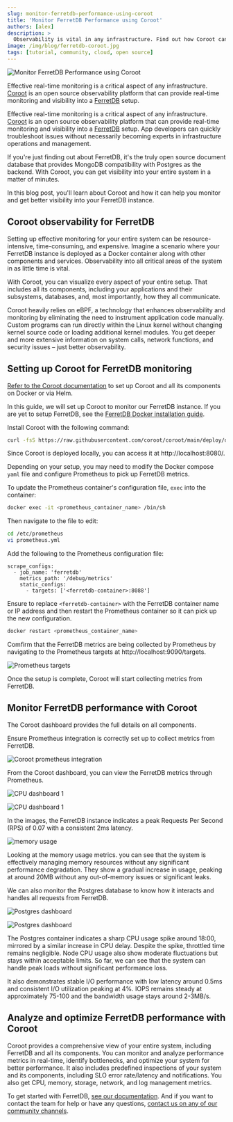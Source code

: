 ```yaml
---
slug: monitor-ferretdb-performance-using-coroot
title: 'Monitor FerretDB Performance using Coroot'
authors: [alex]
description: >
  Observability is vital in any infrastructure. Find out how Coroot can provide real-time monitoring and visibility into a FerretDB setup.
image: /img/blog/ferretdb-coroot.jpg
tags: [tutorial, community, cloud, open source]
---
```


![Monitor FerretDB Performance using Coroot](/img/blog/ferretdb-coroot.jpg)

Effective real-time monitoring is a critical aspect of any infrastructure.
[Coroot](https://coroot.com/) is an open source observability platform that can provide real-time monitoring and visibility into a [FerretDB](https://www.ferretdb.com/) setup.

<!--truncate-->

Effective real-time monitoring is a critical aspect of any infrastructure.
[Coroot](https://coroot.com/) is an open source observability platform that can provide real-time monitoring and visibility into a [FerretDB](https://www.ferretdb.com/) setup.
App developers can quickly troubleshoot issues without necessarily becoming experts in infrastructure operations and management.

If you're just finding out about FerretDB, it's the truly open source document database that provides MongoDB compatibility with Postgres as the backend.
With Coroot, you can get visibility into your entire system in a matter of minutes.

In this blog post, you'll learn about Coroot and how it can help you monitor and get better visibility into your FerretDB instance.

## Coroot observability for FerretDB

Setting up effective monitoring for your entire system can be resource-intensive, time-consuming, and expensive.
Imagine a scenario where your FerretDB instance is deployed as a Docker container along with other components and services.
Observability into all critical areas of the system in as little time is vital.

With Coroot, you can visualize every aspect of your entire setup.
That includes all its components, including your applications and their subsystems, databases, and, most importantly, how they all communicate.

Coroot heavily relies on eBPF, a technology that enhances observability and monitoring by eliminating the need to instrument application code manually.
Custom programs can run directly within the Linux kernel without changing kernel source code or loading additional kernel modules.
You get deeper and more extensive information on system calls, network functions, and security issues – just better observability.

## Setting up Coroot for FerretDB monitoring

[Refer to the Coroot documentation](https://coroot.com/docs) to set up Coroot and all its components on Docker or via Helm.

In this guide, we will set up Coroot to monitor our FerretDB instance.
If you are yet to setup FerretDB, see the [FerretDB Docker installation guide](https://docs.ferretdb.io/quickstart-guide/docker/).

Install Coroot with the following command:

```sh
curl -fsS https://raw.githubusercontent.com/coroot/coroot/main/deploy/docker-compose.yaml | docker compose -f - up -d
```

Since Coroot is deployed locally, you can access it at http://localhost:8080/.

Depending on your setup, you may need to modify the Docker compose `yaml` file and configure Prometheus to pick up FerretDB metrics.

To update the Prometheus container's configuration file, `exec` into the container:

```sh
docker exec -it <prometheus_container_name> /bin/sh
```

Then navigate to the file to edit:

```sh
cd /etc/prometheus
vi prometheus.yml
```

Add the following to the Prometheus configuration file:

```text
scrape_configs:
  - job_name: 'ferretdb'
    metrics_path: '/debug/metrics'
    static_configs:
      - targets: ['<ferretdb-container>:8088']
```

Ensure to replace `<ferretdb-container>` with the FerretDB container name or IP address and then restart the Prometheus container so it can pick up the new configuration.

```sh
docker restart <prometheus_container_name>
```

Comfirm that the FerretDB metrics are being collected by Prometheus by navigating to the Prometheus targets at http://localhost:9090/targets.

![Prometheus targets](/img/blog/ferretdb-coroot/prometheus-targets.png)

Once the setup is complete, Coroot will start collecting metrics from FerretDB.

## Monitor FerretDB performance with Coroot

The Coroot dashboard provides the full details on all components.

Ensure Prometheus integration is correctly set up to collect metrics from FerretDB.

![Coroot prometheus integration](/img/blog/ferretdb-coroot/prometheus-integration.png)

From the Coroot dashboard, you can view the FerretDB metrics through Prometheus.

![CPU dashboard 1](/img/blog/ferretdb-coroot/cpu-metrics-1.png)

![CPU dashboard 1](/img/blog/ferretdb-coroot/cpu-metrics-2.png)

In the images, the FerretDB instance indicates a peak Requests Per Second (RPS) of 0.07 with a consistent 2ms latency.

![memory usage](/img/blog/ferretdb-coroot/memory-metrics.png)

Looking at the memory usage metrics.
you can see that the system is effectively managing memory resources without any significant performance degradation.
They show a gradual increase in usage, peaking at around 20MB without any out-of-memory issues or significant leaks.

We can also monitor the Postgres database to know how it interacts and handles all requests from FerretDB.

![Postgres dashboard](/img/blog/ferretdb-coroot/postgres-cpu-1.png)

![Postgres dashboard](/img/blog/ferretdb-coroot/postgres-cpu-2.png)

The Postgres container indicates a sharp CPU usage spike around 18:00, mirrored by a similar increase in CPU delay.
Despite the spike, throttled time remains negligible.
Node CPU usage also show moderate fluctuations but stays within acceptable limits.
So far, we can see that the system can handle peak loads without significant performance loss.

It also demonstrates stable I/O performance with low latency around 0.5ms and consistent I/O utilization peaking at 4%.
IOPS remains steady at approximately 75-100 and the bandwidth usage stays around 2-3MB/s.

## Analyze and optimize FerretDB performance with Coroot

Coroot provides a comprehensive view of your entire system, including FerretDB and all its components.
You can monitor and analyze performance metrics in real-time, identify bottlenecks, and optimize your system for better performance.
It also includes predefined inspections of your system and its components, including SLO error rate/latency and notifications.
You also get CPU, memory, storage, network, and log management metrics.

To get started with FerretDB, [see our documentation](https://docs.ferretdb.io/).
And if you want to contact the team for help or have any questions, [contact us on any of our community channels](https://docs.ferretdb.io/#community).
